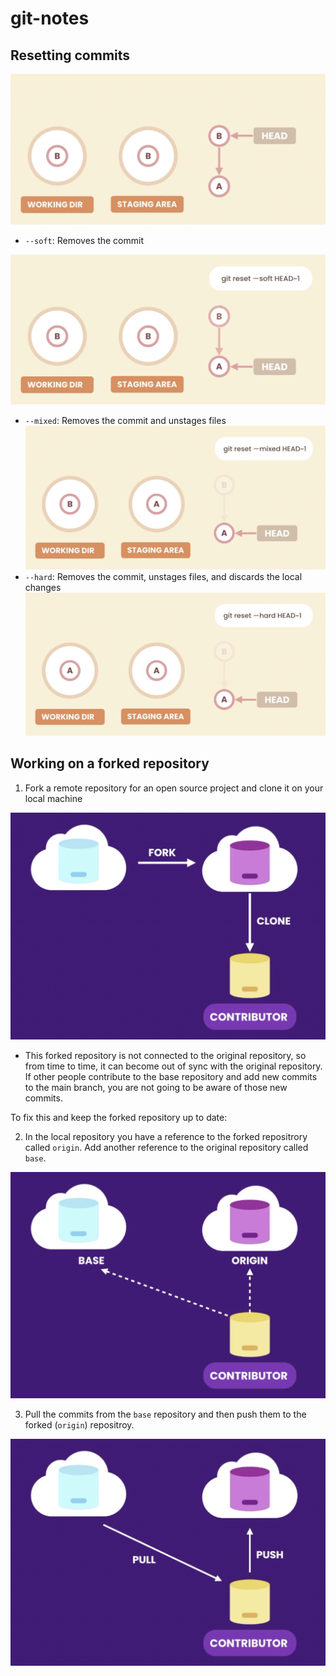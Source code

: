 # git-notes

## Resetting commits

![.](resetting/resetting-1.png)
- `--soft`: Removes the commit

![.](resetting/resetting-2.png)

- `--mixed`: Removes the commit and unstages files
![.](resetting/resetting-3.png)
- `--hard`: Removes the commit, unstages files, and discards the local changes
![.](resetting/resetting-4.png)


## Working on a forked repository

1. Fork a remote repository for an open source project and clone it on your local machine 

![.](forking/forking-1.png)

- This forked repository is not connected to the original repository, so from time to time, it can become out of sync with the original repository. If other people contribute to the base repository and add new commits to the main branch, you are not going to be aware of those new commits.

To fix this and keep the forked repository up to date:

2. In the local repository you have a reference to the forked repositrory called `origin`. Add another reference to the original repository called `base`.

![.](forking/forking-2.png)


3. Pull the commits from the `base` repository and then push them to the forked (`origin`) repositroy.

![.](forking/forking-3.png)